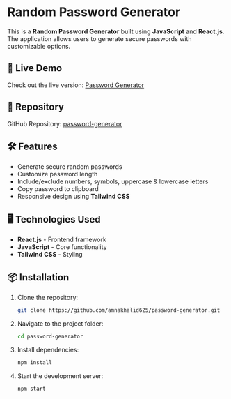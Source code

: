 # Random Password Generator

This is a **Random Password Generator** built using **JavaScript** and **React.js**. The application allows users to generate secure passwords with customizable options.

## 🚀 Live Demo

Check out the live version: [Password Generator](https://password-generator-omega-vert.vercel.app/)

## 📂 Repository

GitHub Repository: [password-generator](https://github.com/amnakhalid625/password-generator.git)

## 🛠 Features

- Generate secure random passwords
- Customize password length
- Include/exclude numbers, symbols, uppercase & lowercase letters
- Copy password to clipboard
- Responsive design using **Tailwind CSS**

## 🖥️ Technologies Used

- **React.js** - Frontend framework
- **JavaScript** - Core functionality
- **Tailwind CSS** - Styling

## 📦 Installation

1. Clone the repository:
   ```sh
   git clone https://github.com/amnakhalid625/password-generator.git
   ```
2. Navigate to the project folder:
   ```sh
   cd password-generator
   ```
3. Install dependencies:
   ```sh
   npm install
   ```
4. Start the development server:
   ```sh
   npm start
   ```

